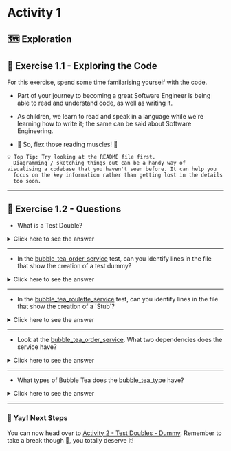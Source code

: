 # Activity 1

## 🗺 Exploration

## 🔎 Exercise 1.1 - Exploring the Code

For this exercise, spend some time familarising yourself with the code.
  
- Part of your journey to becoming a great Software Engineer
  is being able to read and understand code, as well as writing it.
- As children, we learn to read and speak in a language while we're learning how
  to write it; the same can be said about Software Engineering.

- 📖 So, flex those reading muscles! 💪

```
💡 Top Tip: Try looking at the README file first.
  Diagramming / sketching things out can be a handy way of
visualising a codebase that you haven't seen before. It can help you
  focus on the key information rather than getting lost in the details
  too soon.
```
  
---

## 🔎 Exercise 1.2 - Questions

- What is a Test Double?

<details>
<summary>Click here to see the answer</summary>
<pre>

A test double is any kind of pretend object used in place of a real object for testing purposes.

</pre>
</details>

---

- In the [bubble_tea_order_service](../src/bubble_tea_order_service.test.js) test, can you identify lines in the file that show the creation of a test dummy?

<details>
<summary>Click here to see the answer</summary>
<pre>

dummyPaymentDetails = {
  name: 'Some person',
  address: '123 Some Street',
  debitCard: {
    digits: '123456',
  },
};

</pre>
</details>

---

- In the [bubble_tea_roulette_service](../src/bubble_tea_roulette_service.test.js) test, can you identify lines in the file that show the creation of a 'Stub'?

<details>
<summary>Click here to see the answer</summary>
<pre>

// Bit of a tricky one because we utilise the spyOn 
// Jest function to stub the return of 0.2
// Stub to calls to Math.random to return 0.2
jest.spyOn(global.Math, 'random').mockReturnValue(0.2);

</pre>
</details>

---

- Look at the [bubble_tea_order_service](../src/bubble_tea_order_service.js). What two dependencies does the service have?

<details>
<summary>Click here to see the answer</summary>
<pre>

Bubble Tea Messenger and the Simple Logger

const bubbleTeaMessenger = require('./bubble_tea_messenger');
const logMessage = require('./simple_logger');

</pre>
</details>

---

- What types of Bubble Tea does the [bubble_tea_type](../src/bubble_tea_type.js) have?

<details>
<summary>Click here to see the answer</summary>
<pre>

OolongMilkTea
JasmineMilkTea
MatchaMilkTea
PeachIceTea
LycheeIceTea

</pre>
</details>

---

### 🥳 Yay! Next Steps

You can now head over to [Activity 2 - Test Doubles - Dummy](activity_2.md).
Remember to take a break though 🍵, you totally deserve it!
